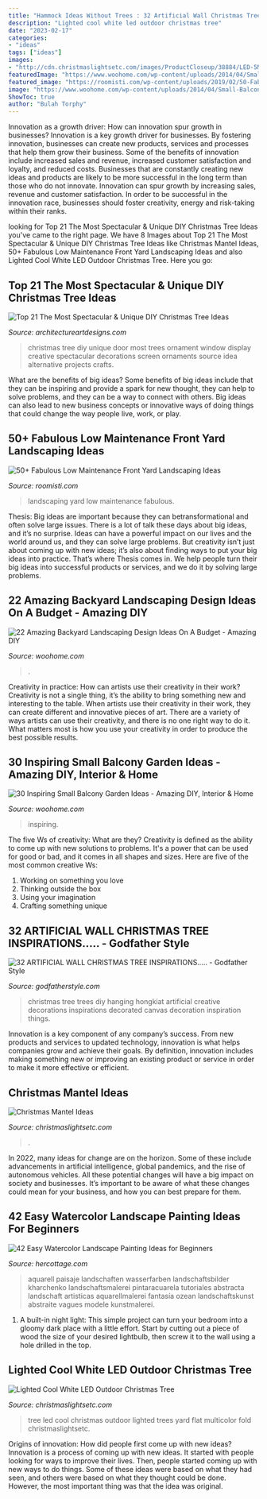 ```yaml
---
title: "Hammock Ideas Without Trees : 32 Artificial Wall Christmas Tree Inspirations....."
description: "Lighted cool white led outdoor christmas tree"
date: "2023-02-17"
categories:
- "ideas"
tags: ["ideas"]
images:
- "http://cdn.christmaslightsetc.com/images/ProductCloseup/38884/LED-5MM-Cool-White-Fold-Flat-Tree-8935.jpg"
featuredImage: "https://www.woohome.com/wp-content/uploads/2014/04/Small-Balcony-Garden-ideas-5.jpg"
featured_image: "https://roomisti.com/wp-content/uploads/2019/02/50-Fabulous-Low-Maintenance-Front-Yard-Landscaping-Ideas-9.jpg"
image: "https://www.woohome.com/wp-content/uploads/2014/04/Small-Balcony-Garden-ideas-5.jpg"
ShowToc: true
author: "Bulah Torphy"
---
```



Innovation as a growth driver: How can innovation spur growth in businesses?
Innovation is a key growth driver for businesses. By fostering innovation, businesses can create new products, services and processes that help them grow their business. Some of the benefits of innovation include increased sales and revenue, increased customer satisfaction and loyalty, and reduced costs.
Businesses that are constantly creating new ideas and products are likely to be more successful in the long term than those who do not innovate. Innovation can spur growth by increasing sales, revenue and customer satisfaction. In order to be successful in the innovation race, businesses should foster creativity, energy and risk-taking within their ranks.

	

		
looking for Top 21 The Most Spectacular &amp; Unique DIY Christmas Tree Ideas you've came to the right page. We have 8 Images about Top 21 The Most Spectacular &amp; Unique DIY Christmas Tree Ideas like Christmas Mantel Ideas, 50+ Fabulous Low Maintenance Front Yard Landscaping Ideas and also Lighted Cool White LED Outdoor Christmas Tree. Here you go:
		
    
## Top 21 The Most Spectacular &amp; Unique DIY Christmas Tree Ideas

<img loading=lazy src="http://www.architectureartdesigns.com/wp-content/uploads/2014/11/637.jpg" onerror="this.onerror=null;this.src='https://tse3.mm.bing.net/th?id=OIP.NIst7FWrftEZfCjiWVSTvAAAAA&amp;pid=15.1';" alt="Top 21 The Most Spectacular &amp; Unique DIY Christmas Tree Ideas">

_Source: architectureartdesigns.com_

>christmas tree diy unique door most trees ornament window display creative spectacular decorations screen ornaments source idea alternative projects crafts. 

	

What are the benefits of big ideas?
Some benefits of big ideas include that they can be inspiring and provide a spark for new thought, they can help to solve problems, and they can be a way to connect with others. Big ideas can also lead to new business concepts or innovative ways of doing things that could change the way people live, work, or play.

    
## 50+ Fabulous Low Maintenance Front Yard Landscaping Ideas

<img loading=lazy src="https://roomisti.com/wp-content/uploads/2019/02/50-Fabulous-Low-Maintenance-Front-Yard-Landscaping-Ideas-9.jpg" onerror="this.onerror=null;this.src='https://tse3.mm.bing.net/th?id=OIP.rhm4uVssDncixrZsdFaN2AHaLH&amp;pid=15.1';" alt="50+ Fabulous Low Maintenance Front Yard Landscaping Ideas">

_Source: roomisti.com_

>landscaping yard low maintenance fabulous. 

	

Thesis: Big ideas are important because they can betransformational and often solve large issues.
There is a lot of talk these days about big ideas, and it’s no surprise. Ideas can have a powerful impact on our lives and the world around us, and they can solve large problems. But creativity isn’t just about coming up with new ideas; it’s also about finding ways to put your big ideas into practice. That’s where Thesis comes in. We help people turn their big ideas into successful products or services, and we do it by solving large problems.

    
## 22 Amazing Backyard Landscaping Design Ideas On A Budget - Amazing DIY

<img loading=lazy src="https://www.woohome.com/wp-content/uploads/2019/08/Backyard-Landscaping-Ideas-On-A-Budget-15.jpg" onerror="this.onerror=null;this.src='https://tse3.mm.bing.net/th?id=OIP.4QIdR04QEk116-h-zaSMPQHaJ4&amp;pid=15.1';" alt="22 Amazing Backyard Landscaping Design Ideas On A Budget - Amazing DIY">

_Source: woohome.com_

>. 

	

Creativity in practice: How can artists use their creativity in their work?
Creativity is not a single thing, it’s the ability to bring something new and interesting to the table. When artists use their creativity in their work, they can create different and innovative pieces of art. There are a variety of ways artists can use their creativity, and there is no one right way to do it. What matters most is how you use your creativity in order to produce the best possible results.

    
## 30 Inspiring Small Balcony Garden Ideas - Amazing DIY, Interior &amp; Home

<img loading=lazy src="https://www.woohome.com/wp-content/uploads/2014/04/Small-Balcony-Garden-ideas-5.jpg" onerror="this.onerror=null;this.src='https://tse3.mm.bing.net/th?id=OIP.p8RZ8ZMd5tsJ3B8dEifGWAHaLH&amp;pid=15.1';" alt="30 Inspiring Small Balcony Garden Ideas - Amazing DIY, Interior &amp; Home">

_Source: woohome.com_

>inspiring. 

	

The five Ws of creativity: What are they?
Creativity is defined as the ability to come up with new solutions to problems. It's a power that can be used for good or bad, and it comes in all shapes and sizes. Here are five of the most common creative Ws: 
1. Working on something you love 
2. Thinking outside the box 
3. Using your imagination 
4. Crafting something unique 

    
## 32 ARTIFICIAL WALL CHRISTMAS TREE INSPIRATIONS..... - Godfather Style

<img loading=lazy src="https://godfatherstyle.com/wp-content/uploads/2016/11/tree_canvas_on_own.jpg" onerror="this.onerror=null;this.src='https://tse2.mm.bing.net/th?id=OIP.iVlT1u3ejSBuBmPOCXbLGgHaHa&amp;pid=15.1';" alt="32 ARTIFICIAL WALL CHRISTMAS TREE INSPIRATIONS..... - Godfather Style">

_Source: godfatherstyle.com_

>christmas tree trees diy hanging hongkiat artificial creative decorations inspirations decorated canvas decoration inspiration things. 

	

Innovation is a key component of any company’s success. From new products and services to updated technology, innovation is what helps companies grow and achieve their goals. By definition, innovation includes making something new or improving an existing product or service in order to make it more effective or efficient.

    
## Christmas Mantel Ideas

<img loading=lazy src="https://www.christmaslightsetc.com/images/CategoryDetail/42094/christmas-mantel-decorating-ideas.jpg" onerror="this.onerror=null;this.src='https://tse3.mm.bing.net/th?id=OIP.twVfILpNod8xyYmdlqil2AHaHa&amp;pid=15.1';" alt="Christmas Mantel Ideas">

_Source: christmaslightsetc.com_

>. 

	

In 2022, many ideas for change are on the horizon. Some of these include advancements in artificial intelligence, global pandemics, and the rise of autonomous vehicles. All these potential changes will have a big impact on society and businesses. It’s important to be aware of what these changes could mean for your business, and how you can best prepare for them.

    
## 42 Easy Watercolor Landscape Painting Ideas For Beginners

<img loading=lazy src="https://www.hercottage.com/wp-content/uploads/2020/05/Watercolor-Landscape-Painting-Ideas2.jpg" onerror="this.onerror=null;this.src='https://tse1.mm.bing.net/th?id=OIP.kiJucTAIBvbFcFxOHpqcQQHaKH&amp;pid=15.1';" alt="42 Easy Watercolor Landscape Painting Ideas for Beginners">

_Source: hercottage.com_

>aquarell paisaje landschaften wasserfarben landschaftsbilder kharchenko landschaftsmalerei pintaracuarela tutoriales abstracta landschaft artisticas aquarellmalerei fantasía ozean landschaftskunst abstraite vagues modele kunstmalerei. 

	

1. A built-in night light: This simple project can turn your bedroom into a gloomy dark place with a little effort. Start by cutting out a piece of wood the size of your desired lightbulb, then screw it to the wall using a hole drilled in the top.

    
## Lighted Cool White LED Outdoor Christmas Tree

<img loading=lazy src="http://cdn.christmaslightsetc.com/images/ProductCloseup/38884/LED-5MM-Cool-White-Fold-Flat-Tree-8935.jpg" onerror="this.onerror=null;this.src='https://tse2.mm.bing.net/th?id=OIP.vOKwvqdke3BOdX40HIL3KQHaHa&amp;pid=15.1';" alt="Lighted Cool White LED Outdoor Christmas Tree">

_Source: christmaslightsetc.com_

>tree led cool christmas outdoor lighted trees yard flat multicolor fold christmaslightsetc. 

	

Origins of innovation: How did people first come up with new ideas?
Innovation is a process of coming up with new ideas. It started with people looking for ways to improve their lives. Then, people started coming up with new ways to do things. Some of these ideas were based on what they had seen, and others were based on what they thought could be done. However, the most important thing was that the idea was original.

